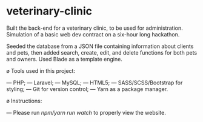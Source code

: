 # veterinary-clinic
Built the back-end for a veterinary clinic, to be used for administration. Simulation of a basic web dev contract on a six-hour long hackathon.

Seeded the database from a JSON file containing information about clients and pets, then added search, create, edit, and delete functions for both pets and owners. Used Blade as a template engine.

ø Tools used in this project:

— PHP;
— Laravel;
— MySQL;
— HTML5;
— SASS/SCSS/Bootstrap for styling;
— Git for version control;
— Yarn as a package manager.

ø Instructions:

— Please run <i>npm/yarn run watch</i> to properly view the website.